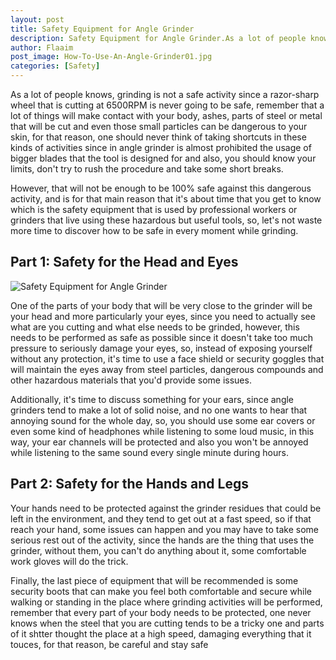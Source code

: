 ```yaml
---
layout: post
title: Safety Equipment for Angle Grinder
description: Safety Equipment for Angle Grinder.As a lot of people knows, grinding is not a safe activity since a razor-sharp wheel that is cutting at 6500RPM is never going to be safe
author: Flaaim
post_image: How-To-Use-An-Angle-Grinder01.jpg
categories: [Safety]
---
```


As a lot of people knows, grinding is not a safe activity since a razor-sharp wheel that is cutting at 6500RPM is never going to be safe, remember that a lot of things will make contact with your body, ashes, parts of steel or metal that will be cut and even those small particles can be dangerous to your skin, for that reason, one should never think of taking shortcuts in these kinds of activities since in angle grinder is almost prohibited the usage of bigger blades that the tool is designed for and also, you should know your limits, don't try to rush the procedure and take some short breaks.

However, that will not be enough to be 100% safe against this dangerous activity, and is for that main reason that it's about time that you get to know which is the safety equipment that is used by professional workers or grinders that live using these hazardous but useful tools, so, let's not waste more time to discover how to be safe in every moment while grinding.

## Part 1: Safety for the Head and Eyes
![Safety Equipment for Angle Grinder](https://safetyworkblog.com/assets/How-To-Use-An-Angle-Grinder01.jpg)

One of the parts of your body that will be very close to the grinder will be your head and more particularly your eyes, since you need to actually see what are you cutting and what else needs to be grinded, however, this needs to be performed as safe as possible since it doesn't take too much pressure to seriously damage your eyes, so, instead of exposing yourself without any protection, it's time to use a face shield or security goggles that will maintain the eyes away from steel particles, dangerous compounds and other hazardous materials that you'd provide some issues.

Additionally, it's time to discuss something for your ears, since angle grinders tend to make a lot of solid noise, and no one wants to hear that annoying sound for the whole day, so, you should use some ear covers or even some kind of headphones while listening to some loud music, in this way, your ear channels will be protected and also you won't be annoyed while listening to the same sound every single minute during hours.

## Part 2: Safety for the Hands and Legs

Your hands need to be protected against the grinder residues that could be left in the environment, and they tend to get out at a fast speed, so if that reach your hand, some issues can happen and you may have to take some serious rest out of the activity, since the hands are the thing that uses the grinder, without them, you can't do anything about it, some comfortable work gloves will do the trick.

Finally, the last piece of equipment that will be recommended is some security boots that can make you feel both comfortable and secure while walking or standing in the place where grinding activities will be performed, remember that every part of your body needs to be protected, one never knows when the steel that you are cutting tends to be a tricky one and parts of it shtter thought the place at a high speed, damaging everything that it touces, for that reason, be careful and stay safe

